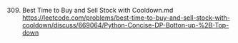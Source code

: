 309. Best Time to Buy and Sell Stock with Cooldown.md
	https://leetcode.com/problems/best-time-to-buy-and-sell-stock-with-cooldown/discuss/669064/Python-Concise-DP-Botton-up-%2B-Top-down

